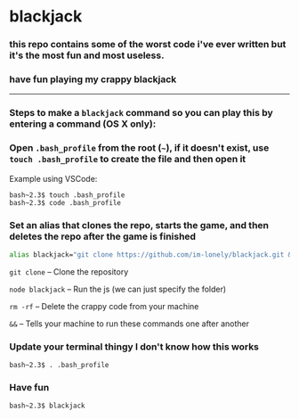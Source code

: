 # blackjack

### this repo contains some of the worst code i've ever written but it's the most fun and most useless.

### have fun playing my crappy blackjack

-----

### Steps to make a `blackjack` command so you can play this by entering a command (OS X only):

### Open `.bash_profile` from the root (`~`), if it doesn't exist, use `touch .bash_profile` to create the file and then open it

Example using VSCode:
```
bash~2.3$ touch .bash_profile
bash~2.3$ code .bash_profile
```

### Set an alias that clones the repo, starts the game, and then deletes the repo after the game is finished

```sh
alias blackjack="git clone https://github.com/im-lonely/blackjack.git && node blackjack && rm -rf blackjack"
```

`git clone`      – Clone the repository

`node blackjack` – Run the js (we can just specify the folder)

`rm -rf`         – Delete the crappy code from your machine

`&&`             – Tells your machine to run these commands one after another

### Update your terminal thingy I don't know how this works

```
bash~2.3$ . .bash_profile
```

### Have fun

```
bash~2.3$ blackjack
```
